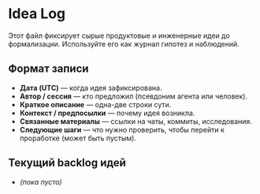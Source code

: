 # Idea Log

Этот файл фиксирует сырые продуктовые и инженерные идеи до формализации. Используйте его как журнал гипотез и наблюдений.

## Формат записи
- **Дата (UTC)** — когда идея зафиксирована.
- **Автор / сессия** — кто предложил (псевдоним агента или человек).
- **Краткое описание** — одна-две строки сути.
- **Контекст / предпосылки** — почему идея возникла.
- **Связанные материалы** — ссылки на чаты, коммиты, исследования.
- **Следующие шаги** — что нужно проверить, чтобы перейти к проработке (может быть пустым).

## Текущий backlog идей
- *(пока пусто)*
